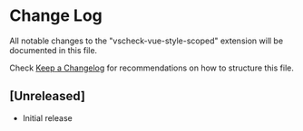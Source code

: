 # Change Log

All notable changes to the "vscheck-vue-style-scoped" extension will be documented in this file.

Check [Keep a Changelog](http://keepachangelog.com/) for recommendations on how to structure this file.

## [Unreleased]

- Initial release